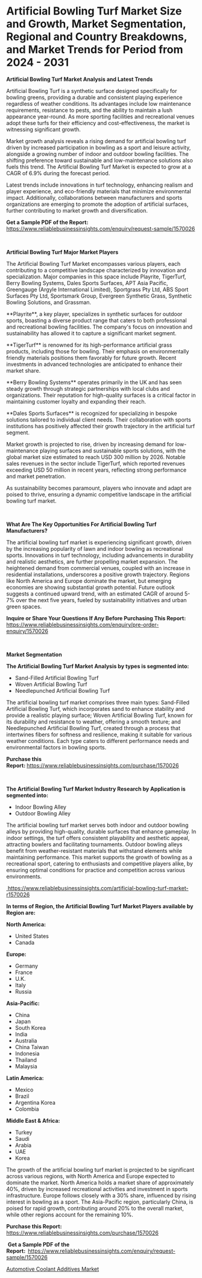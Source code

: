 <p><h1>Artificial Bowling Turf Market Size and Growth, Market Segmentation, Regional and Country Breakdowns, and Market Trends for Period from 2024 -  2031</h1></p><p><strong>Artificial Bowling Turf Market Analysis and Latest Trends</strong></p>
<p><p>Artificial Bowling Turf is a synthetic surface designed specifically for bowling greens, providing a durable and consistent playing experience regardless of weather conditions. Its advantages include low maintenance requirements, resistance to pests, and the ability to maintain a lush appearance year-round. As more sporting facilities and recreational venues adopt these turfs for their efficiency and cost-effectiveness, the market is witnessing significant growth.</p><p>Market growth analysis reveals a rising demand for artificial bowling turf driven by increased participation in bowling as a sport and leisure activity, alongside a growing number of indoor and outdoor bowling facilities. The shifting preference toward sustainable and low-maintenance solutions also fuels this trend. The Artificial Bowling Turf Market is expected to grow at a CAGR of 6.9% during the forecast period. </p><p>Latest trends include innovations in turf technology, enhancing realism and player experience, and eco-friendly materials that minimize environmental impact. Additionally, collaborations between manufacturers and sports organizations are emerging to promote the adoption of artificial surfaces, further contributing to market growth and diversification.</p></p>
<p><strong>Get a Sample PDF of the Report:&nbsp;</strong> <a href="https://www.reliablebusinessinsights.com/enquiry/request-sample/1570026?utm_campaign=63&utm_medium=2&utm_source=Github&utm_content=ia&utm_term=29122024&utm_id=artificial-bowling-turf">https://www.reliablebusinessinsights.com/enquiry/request-sample/1570026</a></p>
<p>&nbsp;</p>
<p><strong>Artificial Bowling Turf Major Market Players</strong></p>
<p><p>The Artificial Bowling Turf Market encompasses various players, each contributing to a competitive landscape characterized by innovation and specialization. Major companies in this space include Playrite, TigerTurf, Berry Bowling Systems, Dales Sports Surfaces, APT Asia Pacific, Greengauge (Argyle International Limited), Sportgrass Pty Ltd, ABS Sport Surfaces Pty Ltd, Sportsmark Group, Evergreen Synthetic Grass, Synthetic Bowling Solutions, and Grassman.</p><p>**Playrite**, a key player, specializes in synthetic surfaces for outdoor sports, boasting a diverse product range that caters to both professional and recreational bowling facilities. The company's focus on innovation and sustainability has allowed it to capture a significant market segment.</p><p>**TigerTurf** is renowned for its high-performance artificial grass products, including those for bowling. Their emphasis on environmentally friendly materials positions them favorably for future growth. Recent investments in advanced technologies are anticipated to enhance their market share.</p><p>**Berry Bowling Systems** operates primarily in the UK and has seen steady growth through strategic partnerships with local clubs and organizations. Their reputation for high-quality surfaces is a critical factor in maintaining customer loyalty and expanding their reach.</p><p>**Dales Sports Surfaces** is recognized for specializing in bespoke solutions tailored to individual client needs. Their collaboration with sports institutions has positively affected their growth trajectory in the artificial turf segment.</p><p>Market growth is projected to rise, driven by increasing demand for low-maintenance playing surfaces and sustainable sports solutions, with the global market size estimated to reach USD 300 million by 2026. Notable sales revenues in the sector include TigerTurf, which reported revenues exceeding USD 50 million in recent years, reflecting strong performance and market penetration.</p><p>As sustainability becomes paramount, players who innovate and adapt are poised to thrive, ensuring a dynamic competitive landscape in the artificial bowling turf market.</p></p>
<p>&nbsp;</p>
<p><strong>What Are The Key Opportunities For Artificial Bowling Turf Manufacturers?</strong></p>
<p><p>The artificial bowling turf market is experiencing significant growth, driven by the increasing popularity of lawn and indoor bowling as recreational sports. Innovations in turf technology, including advancements in durability and realistic aesthetics, are further propelling market expansion. The heightened demand from commercial venues, coupled with an increase in residential installations, underscores a positive growth trajectory. Regions like North America and Europe dominate the market, but emerging economies are showing substantial growth potential. Future outlook suggests a continued upward trend, with an estimated CAGR of around 5-7% over the next five years, fueled by sustainability initiatives and urban green spaces.</p></p>
<p><strong>Inquire or Share Your Questions If Any Before Purchasing This Report:</strong> <a href="https://www.reliablebusinessinsights.com/enquiry/pre-order-enquiry/1570026?utm_campaign=63&utm_medium=2&utm_source=Github&utm_content=ia&utm_term=29122024&utm_id=artificial-bowling-turf">https://www.reliablebusinessinsights.com/enquiry/pre-order-enquiry/1570026</a></p>
<p>&nbsp;</p>
<p><strong>Market Segmentation</strong></p>
<p><strong>The Artificial Bowling Turf Market Analysis by types is segmented into:</strong></p>
<p><ul><li>Sand-Filled Artificial Bowling Turf</li><li>Woven Artificial Bowling Turf</li><li>Needlepunched Artificial Bowling Turf</li></ul></p>
<p><p>The artificial bowling turf market comprises three main types: Sand-Filled Artificial Bowling Turf, which incorporates sand to enhance stability and provide a realistic playing surface; Woven Artificial Bowling Turf, known for its durability and resistance to weather, offering a smooth texture; and Needlepunched Artificial Bowling Turf, created through a process that intertwines fibers for softness and resilience, making it suitable for various weather conditions. Each type caters to different performance needs and environmental factors in bowling sports.</p></p>
<p><strong>Purchase this Report:&nbsp;</strong><a href="https://www.reliablebusinessinsights.com/purchase/1570026?utm_campaign=63&utm_medium=2&utm_source=Github&utm_content=ia&utm_term=29122024&utm_id=artificial-bowling-turf">https://www.reliablebusinessinsights.com/purchase/1570026</a></p>
<p>&nbsp;</p>
<p><strong>The Artificial Bowling Turf Market Industry Research by Application is segmented into:</strong></p>
<p><ul><li>Indoor Bowling Alley</li><li>Outdoor Bowling Alley</li></ul></p>
<p><p>The artificial bowling turf market serves both indoor and outdoor bowling alleys by providing high-quality, durable surfaces that enhance gameplay. In indoor settings, the turf offers consistent playability and aesthetic appeal, attracting bowlers and facilitating tournaments. Outdoor bowling alleys benefit from weather-resistant materials that withstand elements while maintaining performance. This market supports the growth of bowling as a recreational sport, catering to enthusiasts and competitive players alike, by ensuring optimal conditions for practice and competition across various environments.</p></p>
<p><a href="https://www.reliablebusinessinsights.com/artificial-bowling-turf-market-r1570026?utm_campaign=63&utm_medium=2&utm_source=Github&utm_content=ia&utm_term=29122024&utm_id=artificial-bowling-turf">&nbsp;https://www.reliablebusinessinsights.com/artificial-bowling-turf-market-r1570026</a></p>
<p><strong>In terms of Region, the Artificial Bowling Turf Market Players available by Region are:</strong></p>
<p>
    <p> <strong> North America: </strong>
        <ul>
            <li>United States</li>
            <li>Canada</li>
        </ul>
        </p> 
    <p> <strong> Europe: </strong>
        <ul>
            <li>Germany</li>
            <li>France</li>
            <li>U.K.</li>
            <li>Italy</li>
            <li>Russia</li>
        </ul>
        </p> 
    <p> <strong> Asia-Pacific: </strong>
        <ul>
            <li>China</li>
            <li>Japan</li>
            <li>South Korea</li>
            <li>India</li>
            <li>Australia</li>
            <li>China Taiwan</li>
            <li>Indonesia</li>
            <li>Thailand</li>
            <li>Malaysia</li>
        </ul>
        </p> 
    <p> <strong> Latin America: </strong>
        <ul>
            <li>Mexico</li>
            <li>Brazil</li>
            <li>Argentina Korea</li>
            <li>Colombia</li>
        </ul>
        </p> 
    <p> <strong> Middle East & Africa: </strong>
        <ul>
            <li>Turkey</li>
            <li>Saudi</li>
            <li>Arabia</li>
            <li>UAE</li>
            <li>Korea</li>
        </ul>
    </p>
    </p>
<p><p>The growth of the artificial bowling turf market is projected to be significant across various regions, with North America and Europe expected to dominate the market. North America holds a market share of approximately 40%, driven by increased recreational activities and investment in sports infrastructure. Europe follows closely with a 30% share, influenced by rising interest in bowling as a sport. The Asia-Pacific region, particularly China, is poised for rapid growth, contributing around 20% to the overall market, while other regions account for the remaining 10%.</p></p>
<p><strong>Purchase this Report: </strong><a href="https://www.reliablebusinessinsights.com/purchase/1570026?utm_campaign=63&utm_medium=2&utm_source=Github&utm_content=ia&utm_term=29122024&utm_id=artificial-bowling-turf">https://www.reliablebusinessinsights.com/purchase/1570026</a></p>
<p>&nbsp;<strong>Get a Sample PDF of the Report:&nbsp;&nbsp;</strong><a href="https://www.reliablebusinessinsights.com/enquiry/request-sample/1570026?utm_campaign=63&utm_medium=2&utm_source=Github&utm_content=ia&utm_term=29122024&utm_id=artificial-bowling-turf">https://www.reliablebusinessinsights.com/enquiry/request-sample/1570026</a></p>
<p><strong></strong></p>
<p><p><a href="https://github.com/barnickclara79/Market-Research-Report-List-1/blob/main/automotive-coolant-additives-market.md?utm_campaign=63&utm_medium=2&utm_source=Github&utm_content=ia&utm_term=29122024&utm_id=artificial-bowling-turf">Automotive Coolant Additives Market</a></p></p>